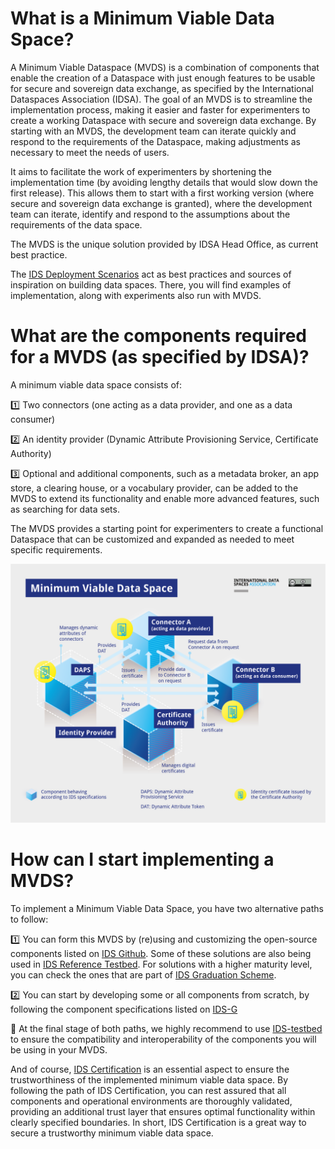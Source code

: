 # What is a Minimum Viable Data Space? 
A Minimum Viable Dataspace (MVDS) is a combination of components that enable the creation of a Dataspace with just enough features to be usable for secure and sovereign data exchange, as specified by the International Dataspaces Association (IDSA). The goal of an MVDS is to streamline the implementation process, making it easier and faster for experimenters to create a working Dataspace with secure and sovereign data exchange. By starting with an MVDS, the development team can iterate quickly and respond to the requirements of the Dataspace, making adjustments as necessary to meet the needs of users.

It aims to facilitate the work of experimenters by shortening the implementation time (by avoiding lengthy details that would slow down the first release). This allows them to start with a first working version (where secure and sovereign data exchange is granted), where the development team can iterate, identify and respond to the assumptions about the requirements of the data space. 

The MVDS is the unique solution provided by IDSA Head Office, as current best practice.

The [IDS Deployment Scenarios](https://github.com/International-Data-Spaces-Association/IDS-Deployment-Scenarios) act as best practices and sources of inspiration on building data spaces. There, you will find examples of implementation, along with experiments also run with MVDS.

# What are the components required for a MVDS (as specified by IDSA)?
A minimum viable data space consists of: 


1️⃣ Two connectors (one acting as a data provider, and one as a data consumer)

2️⃣ An identity provider (Dynamic Attribute Provisioning Service, Certificate Authority)

3️⃣ Optional and additional components, such as a metadata broker, an app store, a clearing house, or a vocabulary provider, can be added to the MVDS to extend its functionality and enable more advanced features, such as searching for data sets. 

The MVDS provides a starting point for experimenters to create a functional Dataspace that can be customized and expanded as needed to meet specific requirements.

![Minimum Viable Data Space](../pictures/mvds-visual.png)

# How can I start implementing a MVDS? 
To implement a Minimum Viable Data Space, you have two alternative paths to follow: 


:one: You can form this MVDS by (re)using and customizing the open-source components listed on [IDS Github](https://github.com/International-Data-Spaces-Association/idsa/blob/main/overview_repositories.md). Some of these solutions are also being used in [IDS Reference Testbed](../README.md). For solutions with a higher maturity level, you can check the ones that are part of [IDS Graduation Scheme](https://github.com/International-Data-Spaces-Association/idsa/blob/main/graduation_scheme/Projects.md).

:two: You can start by developing some or all components from scratch, by following the component specifications listed on [IDS-G](https://github.com/International-Data-Spaces-Association/IDS-G)

🚩 At the final stage of both paths, we highly recommend to use [IDS-testbed](https://github.com/International-Data-Spaces-Association/IDS-testbed) to ensure the compatibility and interoperability of the components you will be using in your MVDS.

And of course, [IDS Certification](https://internationaldataspaces.org/use/certification/) is an essential aspect to ensure the trustworthiness of the implemented minimum viable data space. By following the path of IDS Certification, you can rest assured that all components and operational environments are thoroughly validated, providing an additional trust layer that ensures optimal functionality within clearly specified boundaries. In short, IDS Certification is a great way to secure a trustworthy minimum viable data space.

